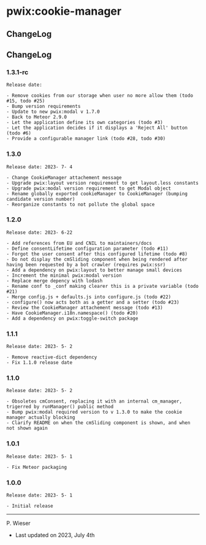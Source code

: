 # pwix:cookie-manager

## ChangeLog

## ChangeLog

### 1.3.1-rc

    Release date: 

    - Remove cookies from our storage when user no more allow them (todo #15, todo #25)
    - Bump version requirements
    - Update to new pwix:modal v 1.7.0
    - Back to Meteor 2.9.0
    - Let the application define its own categories (todo #3)
    - Let the application decides if it displays a 'Reject All' button (todo #6)
    - Provide a configurable manager link (todo #28, todo #30)

### 1.3.0

    Release date: 2023- 7- 4

    - Change CookieManager attachement message
    - Upgrade pwix:layout version requirement to get layout.less constants
    - Upgrade pwix:modal version requirement to get Modal object
    - Rename globally exported cookieManager to CookieManager (bumping candidate version number)
    - Reorganize constants to not pollute the global space

### 1.2.0

    Release date: 2023- 6-22

    - Add references from EU and CNIL to maintainers/docs
    - Define consentLifetime configuration parameter (todo #11)
    - Forgot the user consent after this configured lifetime (todo #8)
    - Do not display the cmSliding component when being rendered after having been requested by a bot crawler (requires pwix:ssr)
    - Add a dependency on pwix:layout to better manage small devices
    - Increment the minimal pwix:modal version
    - Replace merge depency with lodash
    - Rename conf to _conf making clearer this is a private variable (todo #21)
    - Merge config.js + defaults.js into configure.js (todo #22)
    - configure() now acts both as a getter and a setter (todo #23)
    - Review the CookieManager attachement message (todo #13)
    - Have CookieManager.i18n.namespace() (todo #20)
    - Add a dependency on pwix:toggle-switch package

### 1.1.1

    Release date: 2023- 5- 2

    - Remove reactive-dict dependency
    - Fix 1.1.0 release date

### 1.1.0

    Release date: 2023- 5- 2

    - Obsoletes cmConsent, replacing it with an internal cm_manager, trigerred by runManager() public method
    - Bump pwix:modal required version to v 1.3.0 to make the cookie manager actually blocking
    - Clarify README on when the cmSliding component is shown, and when not shown again

### 1.0.1

    Release date: 2023- 5- 1

    - Fix Meteor packaging

### 1.0.0

    Release date: 2023- 5- 1

    - Initial release

---
P. Wieser
- Last updated on 2023, July 4th
